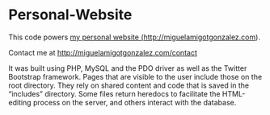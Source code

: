 Personal-Website
================

This code powers <a href="http://miguelamigotgonzalez.com">my personal website (http://miguelamigotgonzalez.com)</a>.

Contact me at http://miguelamigotgonzalez.com/contact


It was built using PHP, MySQL and the PDO driver as well as the Twitter Bootstrap framework. Pages that are visible to the user include those on the root directory. They rely on shared content and code that is saved in the “includes” directory. Some files return heredocs to facilitate the HTML-editing process on the server, and others interact with the database.
